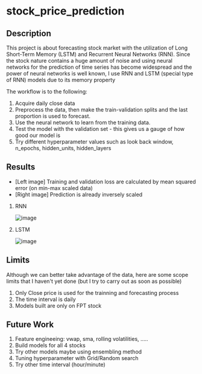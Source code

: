 # stock_price_prediction

## Description
This project is about forecasting stock market with the utilization of Long Short-Term Memory (LSTM) and Recurrent Neural Networks (RNN). Since the stock nature contains a huge amount of noise and using neural networks for the prediction of time series has become widespread and the power of neural networks is well known, I use RNN and LSTM (special type of RNN) models due to its memory property

The workflow is to the following:
1. Acquire daily close data 
2. Preprocess the data, then make the train-validation splits and the last proportion is used to forecast.
3. Use the neural network to learn from the training data.
4. Test the model with the validation set - this gives us a gauge of how good our model is
5. Try different hyperparameter values such as look back window, n_epochs, hidden_units, hidden_layers

## Results
- [Left image] Training and validation loss are calculated by mean squared error (on min-max scaled data)
- [Right image] Prediction is already inversely scaled
1. RNN
   
   ![image](https://github.com/elodiezay02/stock_price_prediction/assets/96581888/29425dca-8393-4308-bc07-df7af3719cfd)
3. LSTM

   ![image](https://github.com/elodiezay02/stock_price_prediction/assets/96581888/e9a66464-3e6a-432c-af08-c144f03e485d)

## Limits
Although we can better take advantage of the data, here are some scope limits that I haven't yet done (but I try to carry out as soon as possible)
1. Only Close price is used for the trainning and forecasting process
2. The time interval is daily
3. Models built are only on FPT stock

## Future Work
1. Feature engineeing: vwap, sma, rolling volatilities, .....
2. Build models for all 4 stocks
3. Try other models maybe using ensembling method
4. Tuning hyperparameter with Grid/Random search
5. Try other time interval (hour/minute)
